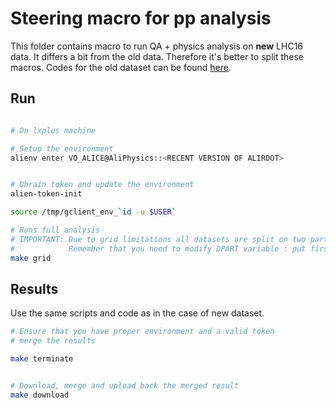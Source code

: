 Steering macro for pp analysis
=============================

This folder contains macro to run QA + physics analysis on **new** LHC16 data. It differs a bit from the old data.
Therefore it's better to split these macros. Codes for the old dataset can be found [here](../run-analysis-old/).


## Run

```bash

# On lxplus machine

# Setup the environment
alienv enter VO_ALICE@AliPhysics::<RECENT VERSION OF ALIROOT>


# Obrain token and update the environment
alien-token-init

source /tmp/gclient_env_`id -u $USER`

# Runs full analysis
# IMPORTANT: Due to grid limitations all datasets are split on two parts
#            Remember that you need to modify DPART variable : put first or second.
make grid
```

## Results
Use the same scripts and code as in the case of new dataset.


```bash
# Ensure that you have proper environment and a valid token
# merge the results 

make terminate 


# Download, merge and upload back the merged result
make download
```
